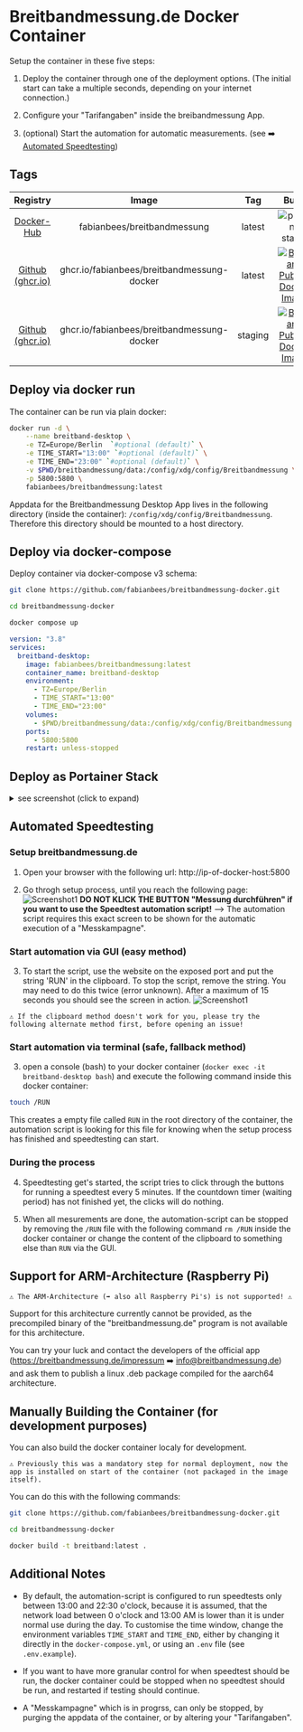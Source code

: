 # Breitbandmessung.de Docker Container


Setup the container in these five steps:

1. Deploy the container through one of the deployment options.
(The initial start can take a multiple seconds, depending on your internet connection.)

2. Configure your "Tarifangaben" inside the breibandmessung App.

3. (optional) Start the automation for automatic measurements. (see ➡️ [Automated Speedtesting](#automated-speedtesting))


## Tags

| Registry | Image | Tag | Build |
|:------------------:|:------------------:|:--------------:|:-----------------:|
| [Docker-Hub](https://hub.docker.com/r/fabianbees/breitbandmessung/tags) | fabianbees/breitbandmessung | latest | ![pipeline status](https://gitlab.fabianbees.de/fabianbees/breitbandmessung-docker/badges/master/pipeline.svg) |
| [Github (ghcr.io)](https://github.com/fabianbees/breitbandmessung-docker/pkgs/container/breitbandmessung-docker/versions?filters%5Bversion_type%5D=tagged) | ghcr.io/fabianbees/breitbandmessung-docker | latest | [![Build and Publish Docker Image](https://github.com/fabianbees/breitbandmessung-docker/actions/workflows/build_docker_image.yml/badge.svg?branch=master)](https://github.com/fabianbees/breitbandmessung-docker/actions/workflows/build_docker_image.yml) |
| [Github (ghcr.io)](https://github.com/fabianbees/breitbandmessung-docker/pkgs/container/breitbandmessung-docker/versions?filters%5Bversion_type%5D=tagged) | ghcr.io/fabianbees/breitbandmessung-docker | staging | [![Build and Publish Docker Image](https://github.com/fabianbees/breitbandmessung-docker/actions/workflows/build_docker_image.yml/badge.svg?branch=staging)](https://github.com/fabianbees/breitbandmessung-docker/actions/workflows/build_docker_image.yml) |






## Deploy via docker run

The container can be run via plain docker:

```bash
docker run -d \
    --name breitband-desktop \
    -e TZ=Europe/Berlin  `#optional (default)` \
    -e TIME_START="13:00" `#optional (default)` \
    -e TIME_END="23:00" `#optional (default)` \
    -v $PWD/breitbandmessung/data:/config/xdg/config/Breitbandmessung \
    -p 5800:5800 \
    fabianbees/breitbandmessung:latest
```

Appdata for the Breitbandmessung Desktop App lives in the following directory (inside the container): ```/config/xdg/config/Breitbandmessung```. Therefore this directory should be mounted to a host directory.


## Deploy via docker-compose

Deploy container via docker-compose v3 schema:

```bash
git clone https://github.com/fabianbees/breitbandmessung-docker.git

cd breitbandmessung-docker

docker compose up
```


```yaml
version: "3.8"
services:
  breitband-desktop:
    image: fabianbees/breitbandmessung:latest
    container_name: breitband-desktop
    environment:
      - TZ=Europe/Berlin
      - TIME_START="13:00"
      - TIME_END="23:00"
    volumes:
      - $PWD/breitbandmessung/data:/config/xdg/config/Breitbandmessung
    ports:
      - 5800:5800
    restart: unless-stopped
```



## Deploy as Portainer Stack

<details>
<summary>see screenshot (click to expand)</summary>
<br>
<img src="screenshots/portainer-stack.png">
</details>




## Automated Speedtesting

### Setup breitbandmessung.de

1. Open your browser with the following url: http://ip-of-docker-host:5800


2. Go throgh setup process, until you reach the following page:
![Screenshot1](screenshots/screenshot1.png)
**DO NOT KLICK THE BUTTON "Messung durchführen" if you want to use the Speedtest automation script!**
--> The automation script requires this exact screen to be shown for the automatic execution of a "Messkampagne".


### Start automation via GUI (easy method)

3. To start the script, use the website on the exposed port and put the string 'RUN' in the clipboard. To stop the script, remove the string. You may need to do this twice (error unknown). After a maximum of 15 seconds you should see the screen in action.
![Screenshot1](screenshots/clipboard.png)

```⚠️ If the clipboard method doesn't work for you, please try the following alternate method first, before opening an issue!```


### Start automation via terminal (safe, fallback method)

3. open a console (bash) to your docker container (```docker exec -it breitband-desktop bash```) and execute the following command inside this docker container:
```bash
touch /RUN
```
This creates a empty file called ```RUN``` in the root directory of the container, the automation script is looking for this file for knowing when the setup process has finished and speedtesting can start.


### During the process

4. Speedtesting get's started, the script tries to click through the buttons for running a speedtest every 5 minutes. If the countdown timer (waiting period) has not finished yet, the clicks will do nothing.

5. When all mesurements are done, the automation-script can be stopped by removing the ```/RUN``` file with the following command ```rm /RUN``` inside the docker container or change the content of the clipboard to something else than `RUN` via the GUI.




## Support for ARM-Architecture (Raspberry Pi)

```⚠️ The ARM-Architecture (➡️ also all Raspberry Pi's) is not supported! ⚠️```

Support for this architecture currently cannot be provided, as the precompiled binary of the "breitbandmessung.de" program is not available for this architecture.

You can try your luck and contact the developers of the official app (https://breitbandmessung.de/impressum ➡️ info@breitbandmessung.de) and ask them to publish a linux .deb package compiled for the aarch64 architecture.


## Manually Building the Container (for development purposes)

You can also build the docker container localy for development.

```⚠️ Previously this was a mandatory step for normal deployment, now the app is installed on start of the container (not packaged in the image itself).```

You can do this with the following commands:

```bash
git clone https://github.com/fabianbees/breitbandmessung-docker.git

cd breitbandmessung-docker

docker build -t breitband:latest .
```


## Additional Notes

- By default, the automation-script is configured to run speedtests only between 13:00 and 22:30 o'clock, because it is assumed, that the network load between 0 o'clock and 13:00 AM is lower than it is under normal use during the day.
  To customise the time window, change the environment variables `TIME_START` and `TIME_END`, either by changing it directly in the `docker-compose.yml`, or using an `.env` file (see `.env.example`).

- If you want to have more granular control for when speedtest should be run, the docker container could be stopped when no speedtest should be run, and restarted if testing should continue.

- A "Messkampagne" which is in progrss, can only be stopped, by purging the appdata of the container, or by altering your "Tarifangaben".